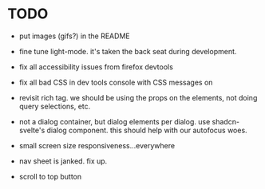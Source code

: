 # TODO

- put images (gifs?) in the README

- fine tune light-mode. it's taken the back seat during development.

- fix all accessibility issues from firefox devtools

- fix all bad CSS in dev tools console with CSS messages on

- revisit rich tag. we should be using the props on the elements, not doing
  query selections, etc.

- not a dialog container, but dialog elements per dialog. use shadcn-svelte's
  dialog component. this should help with our autofocus woes.

- small screen size responsiveness...everywhere

- nav sheet is janked. fix up.

- scroll to top button
